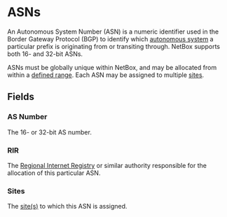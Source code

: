 # ASNs

An Autonomous System Number (ASN) is a numeric identifier used in the Border Gateway Protocol (BGP) to identify which [autonomous system](https://en.wikipedia.org/wiki/Autonomous_system_%28Internet%29) a particular prefix is originating from or transiting through. NetBox supports both 16- and 32-bit ASNs.

ASNs must be globally unique within NetBox, and may be allocated from within a [defined range](./asnrange.md). Each ASN may be assigned to multiple [sites](../dcim/site.md).

## Fields

### AS Number

The 16- or 32-bit AS number.

### RIR

The [Regional Internet Registry](./rir.md) or similar authority responsible for the allocation of this particular ASN.

### Sites

The [site(s)](../dcim/site.md) to which this ASN is assigned.
